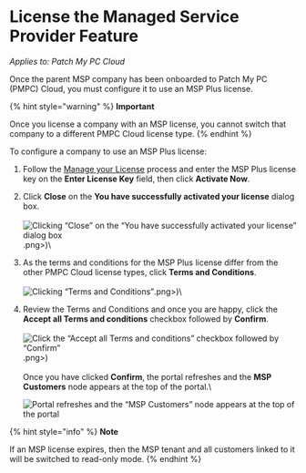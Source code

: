 # License the Managed Service Provider Feature

_Applies to: Patch My PC Cloud_

Once the parent MSP company has been onboarded to Patch My PC (PMPC) Cloud, you must configure it to use an MSP Plus license.

{% hint style="warning" %}
**Important**

Once you license a company with an MSP license, you cannot switch that company to a different PMPC Cloud license type.
{% endhint %}

To configure a company to use an MSP Plus license:

1. Follow the [Manage your License](../cloud-administration/manage-your-environments-in-cloud/manage-your-cloud-license.md) process and enter the MSP Plus license key on the **Enter License Key** field, then click **Activate Now**.
2. Click **Close** on the **You have successfully activated your license** dialog box.\
   \
   ![	Clicking “Close” on the “You have successfully activated your license” dialog box](../../_images/image%20%28375).png>)\

3. As the terms and conditions for the MSP Plus license differ from the other PMPC Cloud license types, click **Terms and Conditions**.\
   \
   ![Clicking “Terms and Conditions”](../../_images/image%20%28376).png>)\

4.  Review the Terms and Conditions and once you are happy, click the **Accept all Terms and conditions** checkbox followed by **Confirm**.\
    \
    ![Click the “Accept all Terms and conditions” checkbox followed by “Confirm”](../../_images/image%20%28377).png>)\
    \
    Once you have clicked **Confirm**, the portal refreshes and the **MSP Customers** node appears at the top of the portal.\


    ![Portal refreshes and the “MSP Customers” node appears at the top of the portal](../../_images/image%20%28378%29.png%20"Portal%20refreshes%20and%20the%20\"MSP%20Customers\"%20node%20appears%20at%20the%20top%20of%20the%20portal")

{% hint style="info" %}
**Note**

If an MSP license expires, then the MSP tenant and all customers linked to it will be switched to read-only mode.
{% endhint %}
